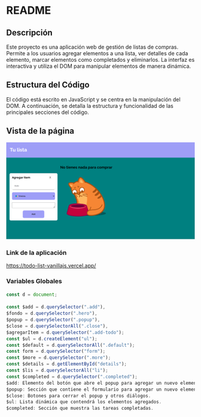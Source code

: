 # README

## Descripción

Este proyecto es una aplicación web de gestión de listas de compras. Permite a los usuarios agregar elementos a una lista, ver detalles de cada elemento, marcar elementos como completados y eliminarlos. La interfaz es interactiva y utiliza el DOM para manipular elementos de manera dinámica.

## Estructura del Código

El código está escrito en JavaScript y se centra en la manipulación del DOM. A continuación, se detalla la estructura y funcionalidad de las principales secciones del código.

## Vista de la página
![Inicio del todo list](./body.png)

### Link de la aplicación
https://todo-list-vanillajs.vercel.app/

### Variables Globales

```javascript
const d = document;

const $add = d.querySelector(".add"),
$fondo = d.querySelector(".hero"),
$popup = d.querySelector(".popup"),
$close = d.querySelectorAll(".close"),
$agregarItem = d.querySelector(".add-todo");
const $ul = d.createElement("ul");
const $default = d.querySelectorAll(".default");
const form = d.querySelector("form");
const $more = d.querySelector(".more");
const $details = d.getElementById("details");
const $lis = d.querySelectorAll("li");
const $completed = d.querySelector(".completed");
$add: Elemento del botón que abre el popup para agregar un nuevo elemento.
$popup: Sección que contiene el formulario para agregar un nuevo elemento.
$close: Botones para cerrar el popup y otros diálogos.
$ul: Lista dinámica que contendrá los elementos agregados.
$completed: Sección que muestra las tareas completadas.

